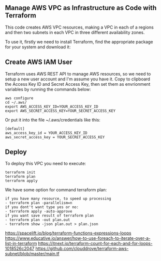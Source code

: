 ## Manage AWS VPC as Infrastructure as Code with Terraform

This code creates AWS VPC resources, making a VPC in each of a regions and then two subnets in each VPC in three different availability zones.

To use it, firstly we need to install Terraform, find the appropriate package for your system and download it:

## Create AWS IAM User

Terraform uses AWS REST API to manage AWS resources, so we need to setup a new user account and I'm assume you have it.
Copy to clipboard the Access Key ID and Secret Access Key, then set them as envrionment variables by running the commands below:

```
aws configure
cd ~/.aws/
export AWS_ACCESS_KEY_ID=YOUR_ACCESS_KEY_ID
export AWS_SECRET_ACCESS_KEY=YOUR_SECRET_ACCESS_KEY
```

Or put it into the file ~/.aws/credentials like this:

```
[default]
aws_access_key_id = YOUR_ACCESS_KEY_ID
aws_secret_access_key = YOUR_SECRET_ACCESS_KEY
```

## Deploy

To deploy this VPC you need to execute:

```
terraform init
terraform plan
terraform apply
```

We have some option for command terraform plan:

```
if you have many resource, to speed up processing
- terraform plan -parallelism=n
if you dont't want type yes or no:
- terraform apply -auto-approve
if you want save result of terraform plan
- terraform plan -out plan.out
- terraform show -json plan.out > plan.json

```

https://spacelift.io/blog/terraform-functions-expressions-loops
https://www.educative.io/answer/how-to-use-foreach-to-iterate-over-a-list-in-terraform
https://itnext.io/terraform-count-for-each-and-for-loops-1018526c2047
https://github.com/clouddrove/terraform-aws-subnet/blob/master/main.tf
